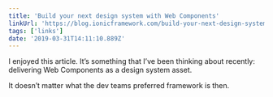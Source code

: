 ```yaml
---
title: 'Build your next design system with Web Components'
linkUrl: 'https://blog.ionicframework.com/build-your-next-design-system-with-web-components/'
tags: ['links'] 
date: '2019-03-31T14:11:10.889Z'
---
```

I enjoyed this article. It’s something that I’ve been thinking about recently: delivering Web Components as a design system asset.

It doesn’t matter what the dev teams preferred framework is then.  